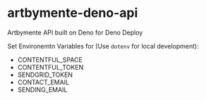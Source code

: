 # artbymente-deno-api
Artbymente API built on Deno for Deno Deploy

Set Environemtn Variables for (Use `dotenv` for local development):
- CONTENTFUL_SPACE
- CONTENTFUL_TOKEN
- SENDGRID_TOKEN
- CONTACT_EMAIL
- SENDING_EMAIL

